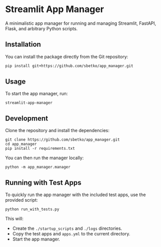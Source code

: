 # Streamlit App Manager

A minimalistic app manager for running and managing Streamlit, FastAPI, Flask, and arbitrary Python scripts.

## Installation

You can install the package directly from the Git repository:

```bash
pip install git+https://github.com/sbetko/app_manager.git
```

## Usage

To start the app manager, run:

```shell
streamlit-app-manager
```

## Development

Clone the repository and install the dependencies:

```shell
git clone https://github.com/sbetko/app_manager.git
cd app_manager
pip install -r requirements.txt
```

You can then run the manager locally:

```shell
python -m app_manager.manager
```

## Running with Test Apps

To quickly run the app manager with the included test apps, use the provided script:

```shell
python run_with_tests.py
```

This will:

- Create the `./startup_scripts` and `./logs` directories.
- Copy the test apps and `apps.yml` to the current directory.
- Start the app manager.
